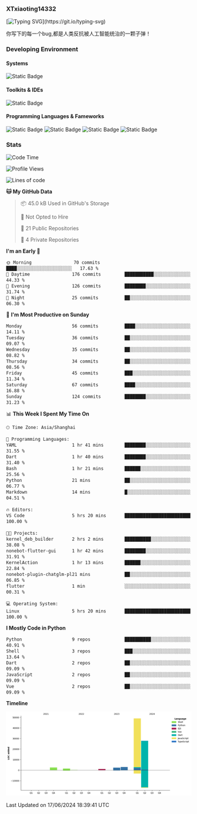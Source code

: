 ### XTxiaoting14332

[![Typing SVG](https://readme-typing-svg.herokuapp.com?font=JetBrians+Mono&pause=1000&random=false&width=435&lines=Hello+World!)](https://git.io/typing-svg)

你写下的每一个bug,都是人类反抗被人工智能统治的一颗子弹！

### Developing Environment

#### Systems

![Static Badge](https://img.shields.io/badge/Ubuntu-%20?style=flat-square&logo=ubuntu&logoColor=white&color=E34F26)

#### Toolkits & IDEs

![Static Badge](https://img.shields.io/badge/Visual%20Studio%20Code-%20?style=flat-square&logo=visualstudiocode&logoColor=white&color=blue)

#### Programming Languages & Fameworks

![Static Badge](https://img.shields.io/badge/Dart-%20?style=flat-square&logo=dart&logoColor=white&color=0175C2)
![Static Badge](https://img.shields.io/badge/Flutter-%20?style=flat-square&logo=flutter&logoColor=white&color=02569B)
![Static Badge](https://img.shields.io/badge/Python-%20?style=flat-square&logo=python&logoColor=white&color=E7A781)
![Static Badge](https://img.shields.io/badge/Bash%20Shell-%20?style=flat-square&logo=shell&logoColor=white&color=49D868)

### Stats

<!--START_SECTION:waka-->
![Code Time](http://img.shields.io/badge/Code%20Time-6%20hrs%2055%20mins-blue)

![Profile Views](http://img.shields.io/badge/Profile%20Views-32-blue)

![Lines of code](https://img.shields.io/badge/From%20Hello%20World%20I%27ve%20Written-87.4%20thousand%20lines%20of%20code-blue)

**🐱 My GitHub Data** 

> 📦 45.0 kB Used in GitHub's Storage 
 > 
> 🚫 Not Opted to Hire
 > 
> 📜 21 Public Repositories 
 > 
> 🔑 4 Private Repositories 
 > 
**I'm an Early 🐤** 

```text
🌞 Morning                70 commits          ████░░░░░░░░░░░░░░░░░░░░░   17.63 % 
🌆 Daytime                176 commits         ███████████░░░░░░░░░░░░░░   44.33 % 
🌃 Evening                126 commits         ████████░░░░░░░░░░░░░░░░░   31.74 % 
🌙 Night                  25 commits          ██░░░░░░░░░░░░░░░░░░░░░░░   06.30 % 
```
📅 **I'm Most Productive on Sunday** 

```text
Monday                   56 commits          ████░░░░░░░░░░░░░░░░░░░░░   14.11 % 
Tuesday                  36 commits          ██░░░░░░░░░░░░░░░░░░░░░░░   09.07 % 
Wednesday                35 commits          ██░░░░░░░░░░░░░░░░░░░░░░░   08.82 % 
Thursday                 34 commits          ██░░░░░░░░░░░░░░░░░░░░░░░   08.56 % 
Friday                   45 commits          ███░░░░░░░░░░░░░░░░░░░░░░   11.34 % 
Saturday                 67 commits          ████░░░░░░░░░░░░░░░░░░░░░   16.88 % 
Sunday                   124 commits         ████████░░░░░░░░░░░░░░░░░   31.23 % 
```


📊 **This Week I Spent My Time On** 

```text
🕑︎ Time Zone: Asia/Shanghai

💬 Programming Languages: 
YAML                     1 hr 41 mins        ████████░░░░░░░░░░░░░░░░░   31.55 % 
Dart                     1 hr 40 mins        ████████░░░░░░░░░░░░░░░░░   31.40 % 
Bash                     1 hr 21 mins        ██████░░░░░░░░░░░░░░░░░░░   25.56 % 
Python                   21 mins             ██░░░░░░░░░░░░░░░░░░░░░░░   06.77 % 
Markdown                 14 mins             █░░░░░░░░░░░░░░░░░░░░░░░░   04.51 % 

🔥 Editors: 
VS Code                  5 hrs 20 mins       █████████████████████████   100.00 % 

🐱‍💻 Projects: 
kernel_deb_builder       2 hrs 2 mins        ██████████░░░░░░░░░░░░░░░   38.08 % 
nonebot-flutter-gui      1 hr 42 mins        ████████░░░░░░░░░░░░░░░░░   31.91 % 
KernelAction             1 hr 13 mins        ██████░░░░░░░░░░░░░░░░░░░   22.84 % 
nonebot-plugin-chatglm-pl21 mins             ██░░░░░░░░░░░░░░░░░░░░░░░   06.85 % 
flutter                  1 min               ░░░░░░░░░░░░░░░░░░░░░░░░░   00.31 % 

💻 Operating System: 
Linux                    5 hrs 20 mins       █████████████████████████   100.00 % 
```

**I Mostly Code in Python** 

```text
Python                   9 repos             ██████████░░░░░░░░░░░░░░░   40.91 % 
Shell                    3 repos             ███░░░░░░░░░░░░░░░░░░░░░░   13.64 % 
Dart                     2 repos             ██░░░░░░░░░░░░░░░░░░░░░░░   09.09 % 
JavaScript               2 repos             ██░░░░░░░░░░░░░░░░░░░░░░░   09.09 % 
Vue                      2 repos             ██░░░░░░░░░░░░░░░░░░░░░░░   09.09 % 
```



**Timeline**

![Lines of Code chart](https://raw.githubusercontent.com/XTxiaoting14332/XTxiaoting14332/main/assets/bar_graph.png)


 Last Updated on 17/06/2024 18:39:41 UTC
<!--END_SECTION:waka-->